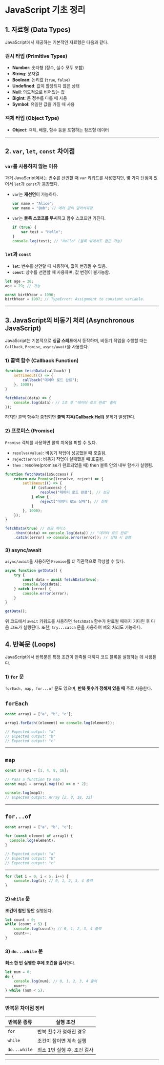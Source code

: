# JavaScript 기초 정리

## 1. 자료형 (Data Types)
JavaScript에서 제공하는 기본적인 자료형은 다음과 같다.

### 원시 타입 (Primitive Types)
- **Number**: 숫자형 (정수, 실수 모두 포함)
- **String**: 문자열
- **Boolean**: 논리값 (`true`, `false`)
- **Undefined**: 값이 할당되지 않은 상태
- **Null**: 의도적으로 비어있는 값
- **BigInt**: 큰 정수를 다룰 때 사용
- **Symbol**: 유일한 값을 가질 때 사용

### 객체 타입 (Object Type)
- **Object**: 객체, 배열, 함수 등을 포함하는 참조형 데이터

---

## 2. `var`, `let`, `const` 차이점
### `var`를 사용하지 않는 이유
과거 JavaScript에서는 변수를 선언할 때 `var` 키워드를 사용했지만, 몇 가지 단점이 있어서 `let`과 `const`가 등장했다.

- `var`는 **재선언**이 가능하다.
  ```javascript
  var name = "Alice";
  var name = "Bob"; // 에러 없이 덮어씌워짐
  ```
- `var`는 **블록 스코프를 무시**하고 함수 스코프만 가진다.
  ```javascript
  if (true) {
      var test = "Hello";
  }
  console.log(test); // "Hello" (블록 밖에서도 접근 가능)
  ```

### `let`과 `const`
- **`let`**: 변수를 선언할 때 사용하며, 값이 변경될 수 있음.
- **`const`**: 상수를 선언할 때 사용하며, 값 변경이 불가능함.

```javascript
let age = 28;
age = 29; // 가능

const birthYear = 1996;
birthYear = 1997; // TypeError: Assignment to constant variable.
```

---

## 3. JavaScript의 비동기 처리 (Asynchronous JavaScript)

JavaScript는 기본적으로 **싱글 스레드**에서 동작하며, 비동기 작업을 수행할 때는 `Callback`, `Promise`, `async/await`을 사용한다.

### 1) 콜백 함수 (Callback Function)
```javascript
function fetchData(callback) {
    setTimeout(() => {
        callback("데이터 로드 완료");
    }, 1000);
}

fetchData((data) => {
    console.log(data); // 1초 후 "데이터 로드 완료" 출력
});
```

하지만 콜백 함수가 중첩되면 **콜백 지옥(Callback Hell)** 문제가 발생한다.

### 2) 프로미스 (Promise)
`Promise` 객체를 사용하면 콜백 지옥을 피할 수 있다.

- `resolve(value)`: 비동기 작업이 성공했을 때 호출됨.
- `reject(error)`: 비동기 작업이 실패했을 때 호출됨.
- `then` : resolve(promise가 완료되었을 때) then 블록 안의 내부 함수가 실행됨.
```javascript
function fetchData(isSuccess) {
    return new Promise((resolve, reject) => {
        setTimeout(() => {
            if (isSuccess) {
                resolve("데이터 로드 완료"); // 성공
            } else {
                reject("데이터 로드 실패"); // 실패
            }
        }, 1000);
    });
}

fetchData(true) // 성공 케이스
    .then((data) => console.log(data)) // "데이터 로드 완료"
    .catch((error) => console.error(error)); // 실패 시 실행
```

### 3) async/await
`async/await`을 사용하면 `Promise`를 더 직관적으로 작성할 수 있다.

```javascript
async function getData() {
    try {
        const data = await fetchData(true);
        console.log(data);
    } catch (error) {
        console.error(error);
    }
}

getData();
```

위 코드에서 `await` 키워드를 사용하면 `fetchData` 함수가 완료될 때까지 기다린 후 다음 코드가 실행된다. 또한, `try...catch` 문을 사용하여 예외 처리도 가능하다.

## 4. 반복문 (Loops)
JavaScript에서 반복문은 특정 조건이 만족될 때까지 코드 블록을 실행하는 데 사용된다.

### 1) `for` 문
`forEach, map, for...of` 문도 있으며, **반복 횟수가 정해져 있을 때** 주로 사용한다.

`forEach`
---
```javascript
const array1 = ["a", "b", "c"];

array1.forEach((element) => console.log(element));

// Expected output: "a"
// Expected output: "b"
// Expected output: "c"
```
---
`map`
---
```javascript
const array1 = [1, 4, 9, 16];

// Pass a function to map
const map1 = array1.map((x) => x * 2);

console.log(map1);
// Expected output: Array [2, 8, 18, 32]
```
---

`for...of`
---
```javascript
const array1 = ["a", "b", "c"];

for (const element of array1) {
  console.log(element);
}

// Expected output: "a"
// Expected output: "b"
// Expected output: "c"

```
---

```javascript
for (let i = 0; i < 5; i++) {
    console.log(i); // 0, 1, 2, 3, 4 출력
}
```

### 2) `while` 문
**조건이 참인 동안** 실행된다.

```javascript
let count = 0;
while (count < 5) {
    console.log(count); // 0, 1, 2, 3, 4 출력
    count++;
}
```

### 3) `do...while` 문
**최소 한 번 실행한 후에 조건을 검사**한다.

```javascript
let num = 0;
do {
    console.log(num); // 0, 1, 2, 3, 4 출력
    num++;
} while (num < 5);
```

---

### 반복문 차이점 정리
| 반복문 종류  | 실행 조건 |
|-------------|----------|
| `for`       | 반복 횟수가 정해진 경우 |
| `while`     | 조건이 참이면 계속 실행 |
| `do...while`| 최소 1번 실행 후, 조건 검사 |
---



